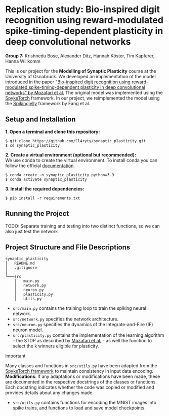 # Replication study: Bio-inspired digit recognition using reward-modulated spike-timing-dependent plasticity in deep convolutional networks

**Group 7:** Krishnedu Bose, Alexander Ditz, Hannah Köster, Tim Kapferer, Hanna Willkomm

This is our project for the **Modelling of Synaptic Plasticity** course at the University of Osnabrück. We developed an implementation of the model introduced in the paper ["Bio-inspired digit recognition using reward-modulated spike-timing-dependent plasticity in deep convolutional networks" by Mozafari et al.](https://www.sciencedirect.com/science/article/abs/pii/S0031320319301906) The original model was implemented using the [SpykeTorch](https://arxiv.org/pdf/1903.02440) framework. In our project, we reimplemented the model using the [Spikingjelly](https://arxiv.org/pdf/2310.16620) framework by Fang et al.

## Setup and Installation

**1. Open a terminal and clone this repository:** <br>
```
$ git clone https://github.com/Cl4ryty/synaptic_plasticity.git 
$ cd synaptic_plasticity
```

**2. Create a virtual environment (optional but recommended):** <br>
We use conda to create the virtual environment. To install conda you can follow the official [documentation](https://conda.io/projects/conda/en/latest/user-guide/install/index.html). 
```
$ conda create -n synaptic_plasticity python=3.9
$ conda activate synaptic_plasticity 
```

**3. Install the required dependencies:**
```
$ pip install -r requirements.txt
```

## Running the Project

TODO: Separate training and testing into two distinct functions, so we can also just test the network

## Project Structure and File Descriptions

```
synaptic_plasticity
│   README.md
│   .gitignore  
│
└───src
    │   main.py
    │   network.py
    │   neuron.py
    │   plasticity.py
    │   utils.py
```

- ```src/main.py``` contains the training loop to train the spiking neural network.
- ```src/network.py``` specifies the network architecture.
- ```src/neuron.py``` specifies the dynamics of the Integrate-and-Fire (IF) neuron model.
- ```src/plasticity.py``` contains the implementation of the learning algorithm - the STDP as described by [Mozafari et al.](https://www.sciencedirect.com/science/article/abs/pii/S0031320319301906) - as well the function to select the k winners eligible for plasticity.
> [!IMPORTANT]
> Many classes and functions in `src/utils.py` have been adapted from the [SpykeTorch framework](https://github.com/miladmozafari/SpykeTorch/blob/master/SpykeTorch/utils.py) to maintain consistency in input data encoding. <br>
> **Modifications**: If any adaptations or modifications have been made, these are documented in the respective docstrings of the classes or functions. Each docstring indicates whether the code was copied or modified and provides details about any changes made.

- ```src/utils.py``` contains functions for encoding the MNIST images into spike trains, and functions to load and save model checkpoints. 
